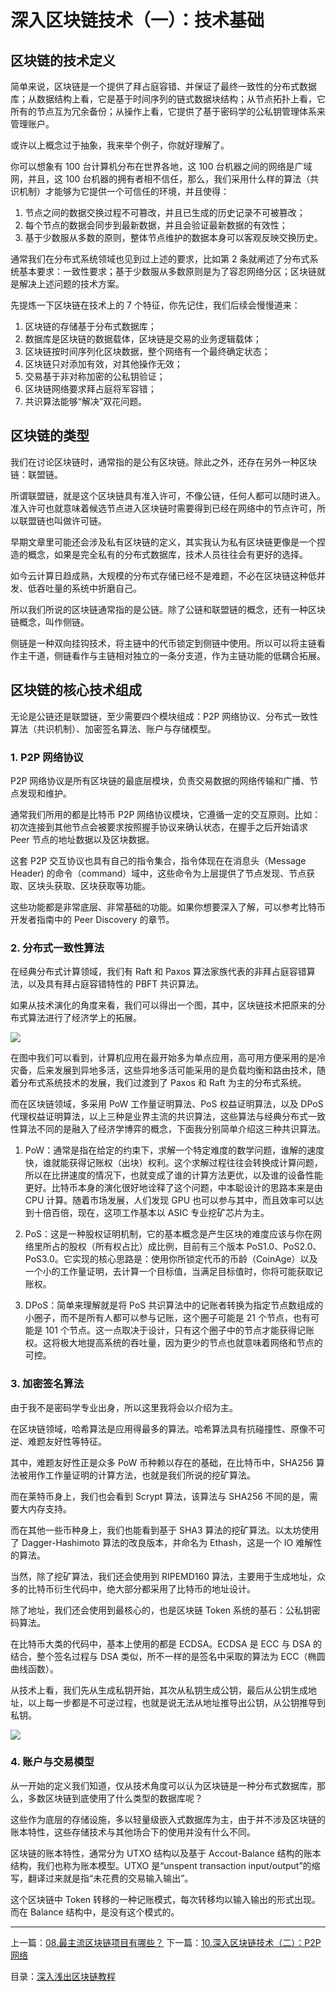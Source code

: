 # 深入区块链技术（一）：技术基础
## 区块链的技术定义
简单来说，区块链是一个提供了拜占庭容错、并保证了最终一致性的分布式数据库；从数据结构上看，它是基于时间序列的链式数据块结构；从节点拓扑上看，它所有的节点互为冗余备份；从操作上看，它提供了基于密码学的公私钥管理体系来管理账户。

或许以上概念过于抽象，我来举个例子，你就好理解了。

你可以想象有 100 台计算机分布在世界各地，这 100 台机器之间的网络是广域网，并且，这 100 台机器的拥有者相不信任，那么，我们采用什么样的算法（共识机制）才能够为它提供一个可信任的环境，并且使得：

1. 节点之间的数据交换过程不可篡改，并且已生成的历史记录不可被篡改；
2. 每个节点的数据会同步到最新数据，并且会验证最新数据的有效性；
3. 基于少数服从多数的原则，整体节点维护的数据本身可以客观反映交换历史。

通常我们在分布式系统领域也见到过上述的要求，比如第 2 条就阐述了分布式系统基本要求：一致性要求；基于少数服从多数原则是为了容忍网络分区；区块链就是解决上述问题的技术方案。

先提炼一下区块链在技术上的 7 个特征，你先记住，我们后续会慢慢道来：

1. 区块链的存储基于分布式数据库；
2. 数据库是区块链的数据载体，区块链是交易的业务逻辑载体；
3. 区块链按时间序列化区块数据，整个网络有一个最终确定状态；
4. 区块链只对添加有效，对其他操作无效；
5. 交易基于非对称加密的公私钥验证；
6. 区块链网络要求拜占庭将军容错；
7. 共识算法能够“解决”双花问题。

## 区块链的类型
我们在讨论区块链时，通常指的是公有区块链。除此之外，还存在另外一种区块链：联盟链。

所谓联盟链，就是这个区块链具有准入许可，不像公链，任何人都可以随时进入。准入许可也就意味着候选节点进入区块链时需要得到已经在网络中的节点许可，所以联盟链也叫做许可链。

早期文章里可能还会涉及私有区块链的定义，其实我认为私有区块链更像是一个捏造的概念，如果是完全私有的分布式数据库，技术人员往往会有更好的选择。

如今云计算日趋成熟，大规模的分布式存储已经不是难题，不必在区块链这种低并发、低吞吐量的系统中折磨自己。

所以我们所说的区块链通常指的是公链。除了公链和联盟链的概念，还有一种区块链概念，叫作侧链。

侧链是一种双向挂钩技术，将主链中的代币锁定到侧链中使用。所以可以将主链看作主干道，侧链看作与主链相对独立的一条分支道，作为主链功能的低耦合拓展。

## 区块链的核心技术组成
无论是公链还是联盟链，至少需要四个模块组成：P2P 网络协议、分布式一致性算法（共识机制）、加密签名算法、账户与存储模型。

### 1. P2P 网络协议
P2P 网络协议是所有区块链的最底层模块，负责交易数据的网络传输和广播、节点发现和维护。

通常我们所用的都是比特币 P2P 网络协议模块，它遵循一定的交互原则。比如：初次连接到其他节点会被要求按照握手协议来确认状态，在握手之后开始请求 Peer 节点的地址数据以及区块数据。

这套 P2P 交互协议也具有自己的指令集合，指令体现在在消息头（Message Header) 的命令（command）域中，这些命令为上层提供了节点发现、节点获取、区块头获取、区块获取等功能。

这些功能都是非常底层、非常基础的功能。如果你想要深入了解，可以参考比特币开发者指南中的 Peer Discovery 的章节。

### 2. 分布式一致性算法
在经典分布式计算领域，我们有 Raft 和 Paxos 算法家族代表的非拜占庭容错算法，以及具有拜占庭容错特性的 PBFT 共识算法。

如果从技术演化的角度来看，我们可以得出一个图，其中，区块链技术把原来的分布式算法进行了经济学上的拓展。

![](https://github.com/yjjnls/blockchain-tutorial-cn/blob/master/img/9.1.png)

在图中我们可以看到，计算机应用在最开始多为单点应用，高可用方便采用的是冷灾备，后来发展到异地多活，这些异地多活可能采用的是负载均衡和路由技术，随着分布式系统技术的发展，我们过渡到了 Paxos 和 Raft 为主的分布式系统。

而在区块链领域，多采用 PoW 工作量证明算法、PoS 权益证明算法，以及 DPoS 代理权益证明算法，以上三种是业界主流的共识算法，这些算法与经典分布式一致性算法不同的是融入了经济学博弈的概念，下面我分别简单介绍这三种共识算法。

1. PoW：通常是指在给定的约束下，求解一个特定难度的数学问题，谁解的速度快，谁就能获得记账权（出块）权利。这个求解过程往往会转换成计算问题，所以在比拼速度的情况下，也就变成了谁的计算方法更优，以及谁的设备性能更好。比特币本身的演化很好地诠释了这个问题，中本聪设计的思路本来是由 CPU 计算。随着市场发展，人们发现 GPU 也可以参与其中，而且效率可以达到十倍百倍，现在，这项工作基本以 ASIC 专业挖矿芯片为主。

2. PoS：这是一种股权证明机制，它的基本概念是产生区块的难度应该与你在网络里所占的股权（所有权占比）成比例，目前有三个版本 PoS1.0、PoS2.0、PoS3.0。它实现的核心思路是：使用你所锁定代币的币龄（CoinAge）以及一个小的工作量证明，去计算一个目标值，当满足目标值时，你将可能获取记账权。

3. DPoS：简单来理解就是将 PoS 共识算法中的记账者转换为指定节点数组成的小圈子，而不是所有人都可以参与记账，这个圈子可能是 21 个节点，也有可能是 101 个节点。这一点取决于设计，只有这个圈子中的节点才能获得记账权。这将极大地提高系统的吞吐量，因为更少的节点也就意味着网络和节点的可控。

### 3. 加密签名算法
由于我不是密码学专业出身，所以这里我将会以介绍为主。

在区块链领域，哈希算法是应用得最多的算法。哈希算法具有抗碰撞性、原像不可逆、难题友好性等特征。

其中，难题友好性正是众多 PoW 币种赖以存在的基础，在比特币中，SHA256 算法被用作工作量证明的计算方法，也就是我们所说的挖矿算法。

而在莱特币身上，我们也会看到 Scrypt 算法，该算法与 SHA256 不同的是，需要大内存支持。

而在其他一些币种身上，我们也能看到基于 SHA3 算法的挖矿算法。以太坊使用了 Dagger-Hashimoto 算法的改良版本，并命名为 Ethash，这是一个 IO 难解性的算法。

当然，除了挖矿算法，我们还会使用到 RIPEMD160 算法，主要用于生成地址，众多的比特币衍生代码中，绝大部分都采用了比特币的地址设计。

除了地址，我们还会使用到最核心的，也是区块链 Token 系统的基石：公私钥密码算法。

在比特币大类的代码中，基本上使用的都是 ECDSA。ECDSA 是 ECC 与 DSA 的结合，整个签名过程与 DSA 类似，所不一样的是签名中采取的算法为 ECC（椭圆曲线函数）。

从技术上看，我们先从生成私钥开始，其次从私钥生成公钥，最后从公钥生成地址，以上每一步都是不可逆过程，也就是说无法从地址推导出公钥，从公钥推导到私钥。

![](https://github.com/yjjnls/blockchain-tutorial-cn/blob/master/img/9.2.png)

### 4. 账户与交易模型
从一开始的定义我们知道，仅从技术角度可以认为区块链是一种分布式数据库，那么，多数区块链到底使用了什么类型的数据库呢？

这些作为底层的存储设施，多以轻量级嵌入式数据库为主，由于并不涉及区块链的账本特性，这些存储技术与其他场合下的使用并没有什么不同。

区块链的账本特性，通常分为 UTXO 结构以及基于 Accout-Balance 结构的账本结构，我们也称为账本模型。UTXO 是“unspent transaction input/output”的缩写，翻译过来就是指“未花费的交易输入输出”。

这个区块链中 Token 转移的一种记账模式，每次转移均以输入输出的形式出现。而在 Balance 结构中，是没有这个模式的。

---
上一篇：[08.最主流区块链项目有哪些？](https://github.com/yjjnls/blockchain-tutorial-cn/blob/master/doc/08.%E6%9C%80%E4%B8%BB%E6%B5%81%E5%8C%BA%E5%9D%97%E9%93%BE%E9%A1%B9%E7%9B%AE%E6%9C%89%E5%93%AA%E4%BA%9B%EF%BC%9F.md)      下一篇：[10.深入区块链技术（二）：P2P网络](https://github.com/yjjnls/blockchain-tutorial-cn/blob/master/doc/10.%E6%B7%B1%E5%85%A5%E5%8C%BA%E5%9D%97%E9%93%BE%E6%8A%80%E6%9C%AF%EF%BC%88%E4%BA%8C%EF%BC%89%EF%BC%9AP2P%E7%BD%91%E7%BB%9C.md)  

目录：[深入浅出区块链教程](https://github.com/yjjnls/blockchain-tutorial-cn)